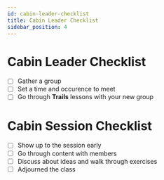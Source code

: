 ```yaml
---
id: cabin-leader-checklist
title: Cabin Leader Checklist
sidebar_position: 4
---
```


# Cabin Leader Checklist

- [ ] Gather a group
- [ ] Set a time and occurence to meet 
- [ ] Go through **Trails** lessons with your new group

# Cabin Session Checklist

- [ ] Show up to the session early
- [ ] Go through content with members
- [ ] Discuss about ideas and walk through exercises
- [ ] Adjourned the class